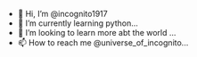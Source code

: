 - 👋 Hi, I’m @incognito1917
- 🌱 I’m currently learning python...
- 💞️ I’m looking to learn more abt the world ...
- 📫 How to reach me @universe_of_incognito...
  

<!---
incognito1917/incognito1917 is a ✨ special ✨ repository because its `README.md` (this file) appears on your GitHub profile.
You can click the Preview link to take a look at your changes.
--->
